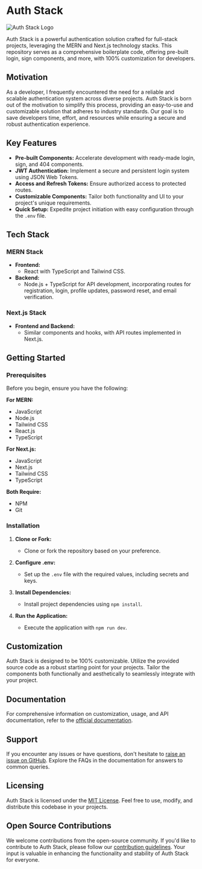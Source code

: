 # Auth Stack

![Auth Stack Logo](https://github.com/VitthalGund/Auth-Stack/assets/97181033/6f2da7ff-c0c0-46fe-88a1-740e5a1060b8)


Auth Stack is a powerful authentication solution crafted for full-stack projects, leveraging the MERN and Next.js technology stacks. This repository serves as a comprehensive boilerplate code, offering pre-built login, sign components, and more, with 100% customization for developers.

## Motivation

As a developer, I frequently encountered the need for a reliable and scalable authentication system across diverse projects. Auth Stack is born out of the motivation to simplify this process, providing an easy-to-use and customizable solution that adheres to industry standards. Our goal is to save developers time, effort, and resources while ensuring a secure and robust authentication experience.

## Key Features

- **Pre-built Components:** Accelerate development with ready-made login, sign, and 404 components.
- **JWT Authentication:** Implement a secure and persistent login system using JSON Web Tokens.
- **Access and Refresh Tokens:** Ensure authorized access to protected routes.
- **Customizable Components:** Tailor both functionality and UI to your project's unique requirements.
- **Quick Setup:** Expedite project initiation with easy configuration through the `.env` file.

## Tech Stack

### MERN Stack

- **Frontend:**
  - React with TypeScript and Tailwind CSS.
- **Backend:**
  - Node.js + TypeScript for API development, incorporating routes for registration, login, profile updates, password reset, and email verification.

### Next.js Stack

- **Frontend and Backend:**
  - Similar components and hooks, with API routes implemented in Next.js.

## Getting Started

### Prerequisites

Before you begin, ensure you have the following:

**For MERN:**
- JavaScript
- Node.js
- Tailwind CSS
- React.js
- TypeScript

**For Next.js:**
- JavaScript
- Next.js
- Tailwind CSS
- TypeScript

**Both Require:**
- NPM
- Git

### Installation

1. **Clone or Fork:**
   - Clone or fork the repository based on your preference.

2. **Configure .env:**
   - Set up the `.env` file with the required values, including secrets and keys.

3. **Install Dependencies:**
   - Install project dependencies using `npm install`.

4. **Run the Application:**
   - Execute the application with `npm run dev`.

## Customization

Auth Stack is designed to be 100% customizable. Utilize the provided source code as a robust starting point for your projects. Tailor the components both functionally and aesthetically to seamlessly integrate with your project.

## Documentation

For comprehensive information on customization, usage, and API documentation, refer to the [official documentation](link-to-documentation).

## Support

If you encounter any issues or have questions, don't hesitate to [raise an issue on GitHub](link-to-issues). Explore the FAQs in the documentation for answers to common queries.

## Licensing

Auth Stack is licensed under the [MIT License](link-to-license). Feel free to use, modify, and distribute this codebase in your projects.

## Open Source Contributions

We welcome contributions from the open-source community. If you'd like to contribute to Auth Stack, please follow our [contribution guidelines](link-to-contributing). Your input is valuable in enhancing the functionality and stability of Auth Stack for everyone.
